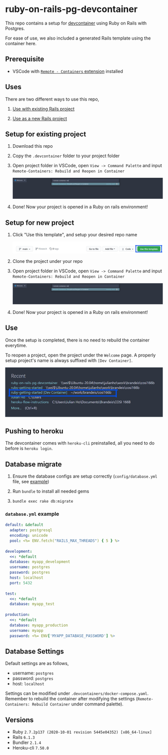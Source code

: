 # ruby-on-rails-pg-devcontainer

This repo contains a setup for [devcontainer](https://code.visualstudio.com/docs/remote/containers) using Ruby on Rails with Postgres.

For ease of use, we also included a generated Rails template using the container here.

## Prerequisite

- VSCode with [`Remote - Containers` extension](https://marketplace.visualstudio.com/items?itemName=ms-vscode-remote.remote-containers) installed

## Uses

There are two different ways to use this repo,

1. [Use with existing Rails project](#setup-for-existing-project)

2. [Use as a new Rails project](#setup-for-new-project)

## Setup for existing project

1. Download this repo

2. Copy the `.devcontainer` folder to your project folder

3. Open project folder in VSCode, open `View -> Command Palette` and input `Remote-Containers: Rebuild and Reopen in Container`

    ![palette](images/command_palette.png)

4. Done! Now your project is opened in a Ruby on rails environment!

## Setup for new project

1. Click "Use this template", and setup your desired repo name

    ![template](images/use_this_template.png)

2. Clone the project under your repo

3. Open project folder in VSCode, open `View -> Command Palette` and input `Remote-Containers: Rebuild and Reopen in Container`

    ![palette](images/command_palette.png)

4. Done! Now your project is opened in a Ruby on rails environment!

## Use

Once the setup is completed, there is no need to rebuild the container everytime.

To reopen a project, open the project under the `Welcome` page. A properly setup project's name is always suffixed with `[Dev Container]`.

![open](images/open_recent.png)

## Pushing to heroku

The devcontainer comes with `heroku-cli` preinstalled, all you need to do before is `heroku login`.

## Database migrate

1. Ensure the database configs are setup correctly (`config/database.yml` file, see [example](#database.yml-example))

2. Run `bundle` to install all needed gems

3. `bundle exec rake db:migrate`

### `database.yml` example

```yaml
default: &default
  adapter: postgresql
  encoding: unicode
  pool: <%= ENV.fetch("RAILS_MAX_THREADS") { 5 } %>

development:
  <<: *default
  database: myapp_development
  username: postgres
  password: postgres
  host: localhost
  port: 5432

test:
  <<: *default
  database: myapp_test

production:
  <<: *default
  database: myapp_production
  username: myapp
  password: <%= ENV['MYAPP_DATABASE_PASSWORD'] %>
```

## Database Settings

Default settings are as follows,

* username: `postgres`
* password: `postgres`
* host: `localhost`

Settings can be modified under `.devcontainers/docker-compose.yaml`. Remember to rebuild the container after modifying the settings (`Remote-Containers: Rebuild Container` under command palette).

## Versions

* Ruby `2.7.2p137 (2020-10-01 revision 5445e04352) [x86_64-linux]`
* Rails `6.1.3`
* Bundler `2.1.4`
* Heroku-cli `7.50.0`

